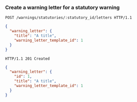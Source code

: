 ### Create a warning letter for a statutory warning

```http
POST /warnings/statutories/:statutory_id/letters HTTP/1.1
```

```json
{
  "warning_letter": {
    "title": "A title",
    "warning_letter_template_id": 1
  }
}
```

```http
HTTP/1.1 201 Created
```

```json
{
  "warning_letter": {
    "id": 1,
    "title": "A title",
    "warning_letter_template_id": 1
  }
}
```